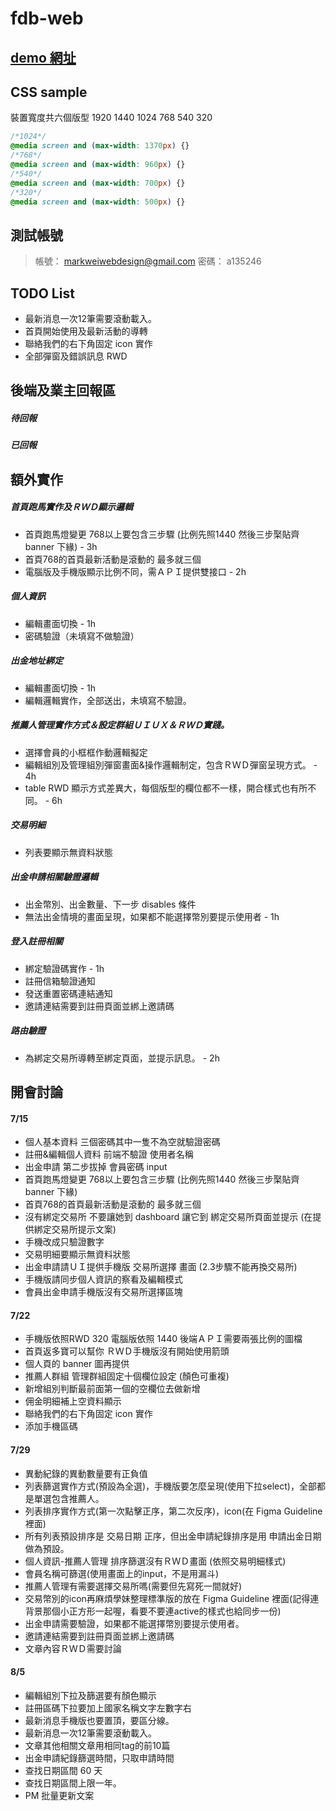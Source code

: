 # fdb-web

## [demo 網址](https://livepower0815.github.io/fdb-web/dist/)

## CSS sample
裝置寬度共六個版型 1920 1440 1024 768 540 320

``` css
/*1024*/ 
@media screen and (max-width: 1370px) {}
/*768*/
@media screen and (max-width: 960px) {}
/*540*/
@media screen and (max-width: 700px) {}
/*320*/
@media screen and (max-width: 500px) {}
```

## 測試帳號
> 帳號： markweiwebdesign@gmail.com
> 密碼： a135246

## TODO List
- 最新消息一次12筆需要滾動載入。
- 首頁開始使用及最新活動的導轉
- 聯絡我們的右下角固定 icon 實作
- 全部彈窗及錯誤訊息 RWD
## 後端及業主回報區
##### 待回報

##### 已回報


## 額外實作
##### 首頁跑馬實作及ＲＷＤ顯示邏輯
- 首頁跑馬燈變更 768以上要包含三步驟 (比例先照1440 然後三步棸貼齊 banner 下緣) - 3h
- 首頁768的首頁最新活動是滾動的 最多就三個
- 電腦版及手機版顯示比例不同，需ＡＰＩ提供雙接口 - 2h

##### 個人資訊
- 編輯畫面切換  - 1h
- 密碼驗證（未填寫不做驗證）

##### 出金地址綁定
- 編輯畫面切換   - 1h
- 編輯邏輯實作，全部送出，未填寫不驗證。

##### 推薦人管理實作方式＆設定群組ＵＩＵＸ＆ＲＷＤ實踐。
- 選擇會員的小框框作動邏輯擬定
- 編輯組別及管理組別彈窗畫面&操作邏輯制定，包含ＲＷＤ彈窗呈現方式。  - 4h
- table RWD 顯示方式差異大，每個版型的欄位都不一樣，開合樣式也有所不同。   - 6h

##### 交易明細
- 列表要顯示無資料狀態

##### 出金申請相關驗證邏輯
- 出金幣別、出金數量、下一步 disables 條件
- 無法出金情境的畫面呈現，如果都不能選擇幣別要提示使用者 - 1h

##### 登入註冊相關
- 綁定驗證碼實作 - 1h
- 註冊信箱驗證通知
- 發送重置密碼連結通知
- 邀請連結需要到註冊頁面並綁上邀請碼

##### 路由驗證
- 為綁定交易所導轉至綁定頁面，並提示訊息。  - 2h

## 開會討論
#### 7/15
- 個人基本資料 三個密碼其中一隻不為空就驗證密碼
- 註冊&編輯個人資料 前端不驗證 使用者名稱
- 出金申請 第二步拔掉 會員密碼 input
- 首頁跑馬燈變更 768以上要包含三步驟 (比例先照1440 然後三步棸貼齊 banner 下緣)
- 首頁768的首頁最新活動是滾動的 最多就三個
- 沒有綁定交易所 不要讓她到 dashboard 讓它到 綁定交易所頁面並提示 (在提供綁定交易所提示文案)
- 手機改成只驗證數字
- 交易明細要顯示無資料狀態
- 出金申請請ＵＩ提供手機版 交易所選擇 畫面 (2.3步驟不能再換交易所)
- 手機版請同步個人資訊的察看及編輯模式
- 會員出金申請手機版沒有交易所選擇區塊

#### 7/22
- 手機版依照RWD 320 電腦版依照 1440 後端ＡＰＩ需要兩張比例的圖檔
- 首頁返多寶可以幫你 ＲＷＤ手機版沒有開始使用箭頭
- 個人頁的 banner 圖再提供
- 推薦人群組 管理群組固定十個欄位設定 (顏色可重複)
- 新增組別判斷最前面第一個的空欄位去做新增
- 佣金明細補上空資料顯示
- 聯絡我們的右下角固定 icon 實作
- 添加手機區碼

#### 7/29
- 異動紀錄的異動數量要有正負值
- 列表篩選實作方式(預設為全選)，手機版要怎麼呈現(使用下拉select)，全部都是單選包含推薦人。
- 列表排序實作方式(第一次點擊正序，第二次反序)，icon(在 Figma Guideline 裡面)
- 所有列表預設排序是 交易日期 正序，但出金申請紀錄排序是用 申請出金日期 做為預設。
- 個人資訊-推薦人管理 排序篩選沒有ＲＷＤ畫面 (依照交易明細樣式)
- 會員名稱可篩選(使用畫面上的input，不是用漏斗)
- 推薦人管理有需要選擇交易所嗎(需要但先寫死一間就好)
- 交易幣別的icon再麻煩學妹整理標準版的放在 Figma Guideline 裡面(記得連背景那個小正方形一起喔，看要不要連active的樣式也給同步一份)
- 出金申請需要驗證，如果都不能選擇幣別要提示使用者。
- 邀請連結需要到註冊頁面並綁上邀請碼
- 文章內容ＲＷＤ需要討論

#### 8/5
- 編輯組別下拉及篩選要有顏色顯示
- 註冊區碼下拉要加上國家名稱文字左數字右
- 最新消息手機版也要置頂，要區分線。
- 最新消息一次12筆需要滾動載入。
- 文章其他相關文章用相同tag的前10篇
- 出金申請紀錄篩選時間，只取申請時間
- 查找日期區間 60 天
- 查找日期區間上限一年。
- PM 批量更新文案
